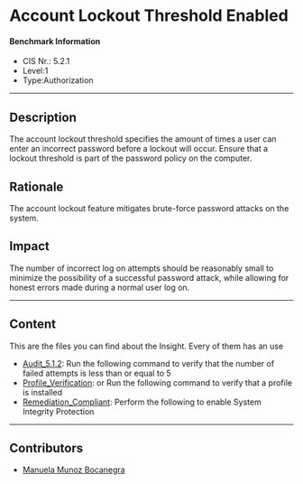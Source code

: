 # Account Lockout Threshold Enabled
#### Benchmark Information
- CIS Nr.: 5.2.1
- Level:1
- Type:Authorization
------------------------
## Description

The account lockout threshold specifies the amount of times a user can enter an incorrect password before a lockout will occur.
Ensure that a lockout threshold is part of the password policy on the computer.

## Rationale

The account lockout feature mitigates brute-force password attacks on the system.

## Impact

The number of incorrect log on attempts should be reasonably small to minimize the possibility of a successful password attack, while allowing for honest errors made during a normal user log on.

---
## Content
This are the files you can find about the Insight. Every of them has an use 
* [Audit_5.1.2](https://github.com/apfelwerk/JamfProtectInsights/blob/0ad83dbd64946602fcd582f79bf47a1aabf3eae2/AuthorizationType/CIS_5.2.1_Account%20Lockout%20Threshold%20Enabled/Audit_5.2.1.sh): Run the following command to verify that the number of failed attempts is less than or equal to 5  
* [Profile_Verification](https://github.com/apfelwerk/JamfProtectInsights/blob/0ad83dbd64946602fcd582f79bf47a1aabf3eae2/AuthorizationType/CIS_5.2.1_Account%20Lockout%20Threshold%20Enabled/Profile_Verification.sh): or Run the following command to verify that a profile is installed
* [Remediation_Compliant](https://github.com/apfelwerk/JamfProtectInsights/blob/0ad83dbd64946602fcd582f79bf47a1aabf3eae2/AuthorizationType/CIS_5.2.1_Account%20Lockout%20Threshold%20Enabled/Remediation_Compliant.sh): Perform the following to enable System Integrity Protection
------------------------------------------------------------------------------------------------------------------------------------------------------------------------------------------------------------------------------------------------------------------------------------------------------------------------------
## Contributors
* [Manuela Munoz Bocanegra](https://github.com/manuelamunoz)


